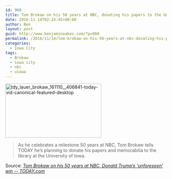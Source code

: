 ```yaml
---
id: 960
title: Tom Brokaw on his 50 years at NBC, donating his papers to the University of Iowa
date: 2016-11-14T02:24:45+00:00
author: Ben
layout: post
guid: http://www.benjaminoakes.com/?p=960
permalink: /2016/11/14/tom-brokaw-on-his-50-years-at-nbc-donating-his-papers-to-the-university-of-iowa/
categories:
  - Iowa City
tags:
  - Brokaw
  - iowa city
  - nbc
  - uiowa
---
```

[<img class="alignnone size-medium wp-image-961" src="http://www.benjaminoakes.com/wp-content/uploads/2016/11/tdy_lauer_brokaw_161110__406841.today-vid-canonical-featured-desktop-300x169-1.jpg" alt="tdy_lauer_brokaw_161110__406841-today-vid-canonical-featured-desktop" width="300" height="169" />](http://www.benjaminoakes.com/wp-content/uploads/2016/11/tdy_lauer_brokaw_161110__406841.today-vid-canonical-featured-desktop.jpg)

> As he celebrates a milestone 50 years at NBC, Tom Brokaw tells TODAY he’s planning to donate his papers and memorabilia to the library at the University of Iowa.

Source: _[Tom Brokaw on his 50 years at NBC, Donald Trump’s ‘unforeseen’ win -- TODAY.com](http://www.today.com/video/tom-brokaw-on-his-50-years-at-nbc-donald-trump-s-unforeseen-win-805618755912)_